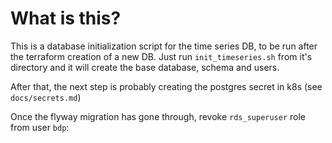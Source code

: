 # What is this?
This is a database initialization script for the time series DB, to be run after the terraform creation of a new DB.
Just run `init_timeseries.sh` from it's directory and it will create the base database, schema and users.

After that, the next step is probably creating the postgres secret in k8s (see `docs/secrets.md`)

Once the flyway migration has gone through, revoke `rds_superuser` role from user `bdp`:
